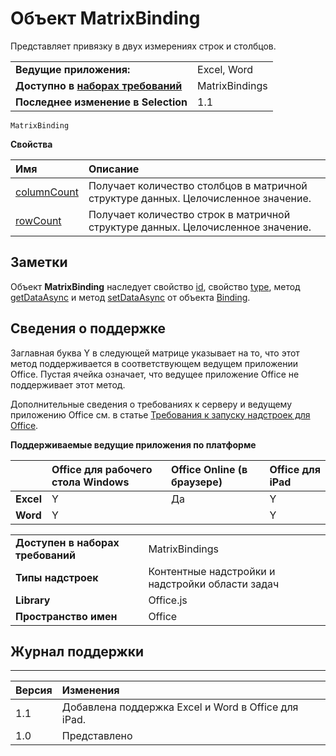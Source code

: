 
# Объект MatrixBinding
Представляет привязку в двух измерениях строк и столбцов. 

|||
|:-----|:-----|
|**Ведущие приложения:**|Excel, Word|
|**Доступно в [наборах требований](../../docs/overview/specify-office-hosts-and-api-requirements.md)**|MatrixBindings|
|**Последнее изменение в Selection**|1.1|

```
MatrixBinding
```


**Свойства**


|**Имя**|**Описание**|
|:-----|:-----|
|[columnCount](../../reference/shared/binding.matrixbinding.columncount.md)|Получает количество столбцов в матричной структуре данных. Целочисленное значение.|
|[rowCount](../../reference/shared/binding.matrixbinding.rowcount.md)|Получает количество строк в матричной структуре данных. Целочисленное значение.|

## Заметки

Объект **MatrixBinding** наследует свойство [id](../../reference/shared/binding.id.md), свойство [type](../../reference/shared/binding.type.md), метод [getDataAsync](../../reference/shared/binding.getdataasync.md) и метод [setDataAsync](../../reference/shared/binding.setdataasync.md) от объекта [Binding](../../reference/shared/binding.md).


## Сведения о поддержке


Заглавная буква Y в следующей матрице указывает на то, что этот метод поддерживается в соответствующем ведущем приложении Office. Пустая ячейка означает, что ведущее приложение Office не поддерживает этот метод.

Дополнительные сведения о требованиях к серверу и ведущему приложению Office см. в статье [Требования к запуску надстроек для Office](../../docs/overview/requirements-for-running-office-add-ins.md).


**Поддерживаемые ведущие приложения по платформе**


||**Office для рабочего стола Windows**|**Office Online (в браузере)**|**Office для iPad**|
|:-----|:-----|:-----|:-----|
|**Excel**|Y|Да|Y|
|**Word**|Y||Y|

|||
|:-----|:-----|
|**Доступен в наборах требований**|MatrixBindings|
|**Типы надстроек**|Контентные надстройки и надстройки области задач|
|**Library**|Office.js|
|**Пространство имен**|Office|

## Журнал поддержки



****


|**Версия**|**Изменения**|
|:-----|:-----|
|1.1|Добавлена поддержка Excel и Word в Office для iPad.|
|1.0|Представлено|
